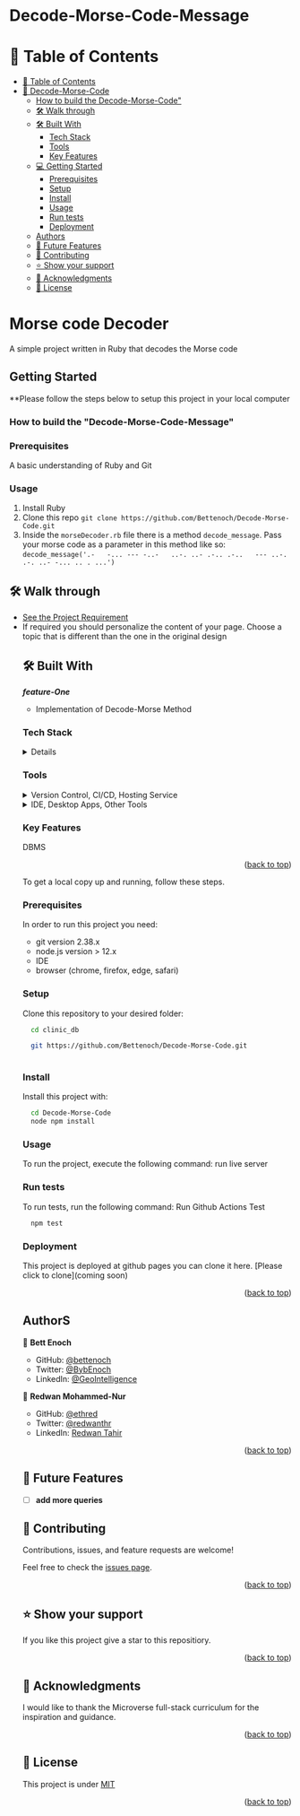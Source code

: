 # 
<a name="readme-top"></a>


<h1>Decode-Morse-Code-Message</h1>

# 📗 Table of Contents

- [📗 Table of Contents](#-table-of-contents)
- [📖 Decode-Morse-Code ](#-vet-clinic-)
    - [How to build the Decode-Morse-Code"](#how-to-build-the-vet-clinic-database)
  - [🛠 Walk through ](#-walk-through-)
  - [🛠 Built With ](#-built-with-)
    - [Tech Stack ](#tech-stack-)
    - [Tools ](#tools-)
    - [Key Features ](#key-features-)
  - [💻 Getting Started ](#-getting-started-)
    - [Prerequisites](#prerequisites)
    - [Setup](#setup)
    - [Install](#install)
    - [Usage](#usage)
    - [Run tests](#run-tests)
    - [Deployment](#deployment)
  - [Authors](#authors)
  - [🔭 Future Features ](#-future-features-)
  - [🤝 Contributing ](#-contributing-)
  - [⭐️ Show your support ](#️-show-your-support-)
  - [🙏 Acknowledgments ](#-acknowledgments-)
  - [📝 License ](#-license-)

# Morse code Decoder
A simple project written in Ruby that decodes the Morse code

## Getting Started

**Please follow the steps below to setup this project in your local computer
<a name="readme-top"></a>

### How to build the "Decode-Morse-Code-Message" 

### Prerequisites
A basic understanding of Ruby and Git
### Usage
1. Install Ruby
2. Clone this repo `git clone https://github.com/Bettenoch/Decode-Morse-Code.git`
3. Inside the `morseDecoder.rb` file there is a method `decode_message`. Pass your morse code as a parameter in this method like so: `decode_message('.-   -... --- -..-   ..-. ..- .-.. .-..   --- ..-.   .-. ..- -... .. . ...')`

## 🛠 Walk through <a name="walk-through"></a>

<ul>
  <li><a href="https://github.com/microverseinc/curriculum-ruby/blob/main/simple-ruby/morse_code.md#decode-a-morse-code-message">See the Project Requirement</a></li>
  <li>If required you should personalize the content of your page. Choose a topic that is different than the one in the original design</li>



## 🛠 Built With <a name="built-with"></a>

**_feature-One_**

- Implementation of Decode-Morse Method


### Tech Stack <a name="tech-stack"></a>

<details>
  <ul>
    <li><a href="https://www.w3.org/html/">RUBY</a></li>
     <li><a href="https://www.w3.org/html/">Rubocop</a></li>
  </ul>
</details>


<!-- Features -->

### Tools <a name="tools"></a>


  <details>
    <summary>Version Control, CI/CD, Hosting Service</summary>
      <ul>
        <li><a href="https://pages.github.com/">Github Pages</a></li>
        <li><a href="https://github.com/features/actions">Github Actions</a></li>
        <li><a href="https://git-scm.com/">Git</a></li>
      </ul>
  </details>
  <details>
    <summary>IDE, Desktop Apps, Other Tools</summary>
      <ul>
        <li><a href="https://code.visualstudio.com/">Visual Studio Code</a></li>
        <li><a href="https://desktop.github.com/">Github Desktop</a></li>
        <li><a href="https://www.behance.net/">Behance</a></li>
      </ul>
  </details>

### Key Features <a name="key-features"></a>


DBMS

<p align="right">(<a href="#readme-top">back to top</a>)</p>


To get a local copy up and running, follow these steps.

### Prerequisites

In order to run this project you need:

- git version 2.38.x
- node.js version > 12.x
- IDE
- browser (chrome, firefox, edge, safari)

### Setup

Clone this repository to your desired folder:

```sh
  cd clinic_db

  git https://github.com/Bettenoch/Decode-Morse-Code.git
 
```

### Install

Install this project with:

```sh
  cd Decode-Morse-Code
  node npm install
```

### Usage

To run the project, execute the following command:
run live server

### Run tests

To run tests, run the following command:
Run Github Actions Test

```sh
  npm test
```

### Deployment

This project is deployed at github pages you can clone it here. [Please click to clone](coming soon)

<p align="right">(<a href="#readme-top">back to top</a>)</p>

## AuthorS

👤 **Bett Enoch**

- GitHub: [@bettenoch](https://github.com/Bettenoch)
- Twitter: [@BybEnoch](https://twitter.com/BybEnoch)
- LinkedIn: [@GeoIntelligence](https://www.linkedin.com/in/bett-kipngeno-enock-8b5153214/)

👤 **Redwan Mohammed-Nur**

- GitHub: [@ethred](https://github.com/ethred)
- Twitter: [@redwanthr](https://twitter.com/@redwanthr)
- LinkedIn: [Redwan Tahir](https://www.linkedin.com/in/redwan-tahir-78260733/)


<p align="right">(<a href="#readme-top">back to top</a>)</p>

## 🔭 Future Features <a name="future-features"></a>


- [ ] **add more queries**

  

## 🤝 Contributing <a name="contributing"></a>

Contributions, issues, and feature requests are welcome!

Feel free to check the [issues page](https://github.com/Bettenoch/Decode-Morse-Code/issues).

<p align="right">(<a href="#readme-top">back to top</a>)</p>

## ⭐️ Show your support <a name="support"></a>

If you like this project give a star to this repositiory.

<p align="right">(<a href="#readme-top">back to top</a>)</p>

## 🙏 Acknowledgments <a name="acknowledgements"></a>

I would like to thank the Microverse full-stack curriculum for the inspiration and guidance.

<p align="right">(<a href="#readme-top">back to top</a>)</p>

## 📝 License <a name="license"></a>

This project is under [MIT](https://github.com/Bettenoch/Decode-Morse-Code/blob/DevOps/LICENSE)
<p align="right">(<a href="#readme-top">back to top</a>)</p>
